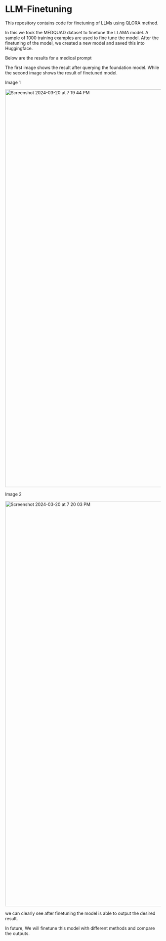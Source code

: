 # LLM-Finetuning

This repository contains code for finetuning of LLMs using QLORA method.

In this we took the MEDQUAD dataset to finetune the LLAMA model. A sample of 1000 training examples are used to fine tune the model.
After the finetuning of the model, we created a new model and saved this into Huggingface.

Below are the results for a medical prompt

The first image shows the result after querying the foundation model. While the second image shows the result of finetuned model.

Image 1

<img width="1283" alt="Screenshot 2024-03-20 at 7 19 44 PM" src="https://github.com/karthikyerrakota/LLM-Finetuning/assets/54073737/82e2da11-7bdd-4903-a1de-259b09ad10c3">

Image 2

<img width="1307" alt="Screenshot 2024-03-20 at 7 20 03 PM" src="https://github.com/karthikyerrakota/LLM-Finetuning/assets/54073737/b558edda-f1d5-4e29-b2ea-4b8638b743f6">

we can clearly see after finetuning the model is able to output the desired result. 

In future, We will finetune this model with different methods and compare the outputs.

